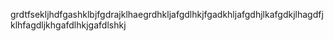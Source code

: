 grdtfsekljhdfgashklbjfgdrajklhaegrdhkljafgdlhkjfgadkhljafgdhjlkafgdkjlhagdfjklhfagdljkhgafdlhkjgafdlshkj
